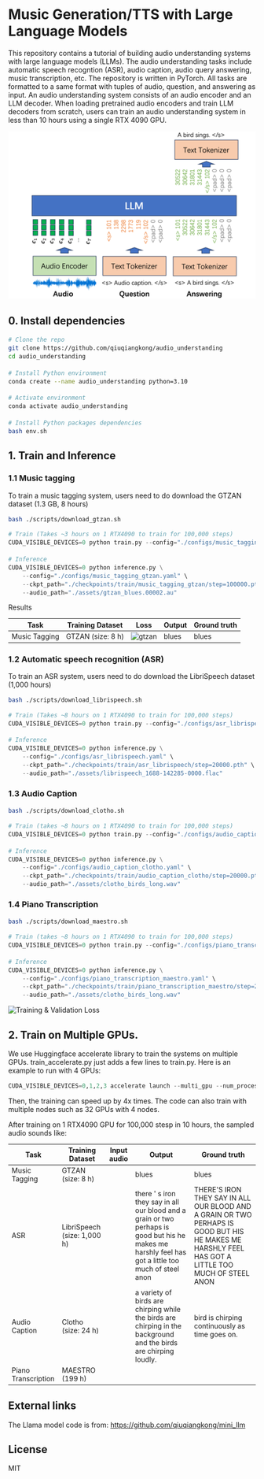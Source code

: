 # Music Generation/TTS with Large Language Models

This repository contains a tutorial of building audio understanding systems with large language models (LLMs). The audio understanding tasks include automatic speech recogntion (ASR), audio caption, audio query answering, music transcription, etc. The repository is written in PyTorch. All tasks are formatted to a same format with tuples of audio, question, and answering as input. An audio understanding system consists of an audio encoder and an LLM decoder. When loading pretrained audio encoders and train LLM decoders from scratch, users can train an audio understanding system in less than 10 hours using a single RTX 4090 GPU.

<img src="./assets/figs/framework.png" width="600">

## 0. Install dependencies

```bash
# Clone the repo
git clone https://github.com/qiuqiangkong/audio_understanding
cd audio_understanding

# Install Python environment
conda create --name audio_understanding python=3.10

# Activate environment
conda activate audio_understanding

# Install Python packages dependencies
bash env.sh
```

## 1. Train and Inference

### 1.1 Music tagging

To train a music tagging system, users need to do download the GTZAN dataset (1.3 GB, 8 hours)

```bash
bash ./scripts/download_gtzan.sh
```

```python
# Train (Takes ~3 hours on 1 RTX4090 to train for 100,000 steps)
CUDA_VISIBLE_DEVICES=0 python train.py --config="./configs/music_tagging_gtzan.yaml"

# Inference
CUDA_VISIBLE_DEVICES=0 python inference.py \
	--config="./configs/music_tagging_gtzan.yaml" \
	--ckpt_path="./checkpoints/train/music_tagging_gtzan/step=100000.pth" \
	--audio_path="./assets/gtzan_blues.00002.au"
```

Results

| Task                | Training Dataset            | Loss                                                              | Output                                                                                                                                               | Ground truth                                                                                                                                       |
|---------------------|-----------------------------|-------------------------------------------------------------------------|------------------------------------------------------------------------------------------------------------------------------------------------------| ---------------------------------------------------------------------------------------------------------------------------------------------------|
| Music Tagging       | GTZAN (size: 8 h)           | ![gtzan](https://github.com/user-attachments/assets/2966581f-c53b-4ab6-982d-1617531baeca)                  | blues                                                                                                                                                | blues                                                                                                                                              |

### 1.2 Automatic speech recognition (ASR)

To train an ASR system, users need to do download the LibriSpeech dataset (1,000 hours)

```bash
bash ./scripts/download_librispeech.sh
```

```python
# Train (Takes ~8 hours on 1 RTX4090 to train for 100,000 steps)
CUDA_VISIBLE_DEVICES=0 python train.py --config="./configs/asr_librispeech.yaml"

# Inference
CUDA_VISIBLE_DEVICES=0 python inference.py \
	--config="./configs/asr_librispeech.yaml" \
	--ckpt_path="./checkpoints/train/asr_librispeech/step=20000.pth" \
	--audio_path="./assets/librispeech_1688-142285-0000.flac"
```

### 1.3 Audio Caption
```bash
bash ./scripts/download_clotho.sh
```

```python
# Train (takes ~8 hours on 1 RTX4090 to train for 100,000 steps)
CUDA_VISIBLE_DEVICES=0 python train.py --config="./configs/audio_caption_clotho.yaml"

# Inference
CUDA_VISIBLE_DEVICES=0 python inference.py \
	--config="./configs/audio_caption_clotho.yaml" \
	--ckpt_path="./checkpoints/train/audio_caption_clotho/step=20000.pth" \
	--audio_path="./assets/clotho_birds_long.wav"
```

### 1.4 Piano Transcription
```bash
bash ./scripts/download_maestro.sh
```

```python
# Train (takes ~8 hours on 1 RTX4090 to train for 100,000 steps)
CUDA_VISIBLE_DEVICES=0 python train.py --config="./configs/piano_transcription_maestro.yaml"

# Inference
CUDA_VISIBLE_DEVICES=0 python inference.py \
	--config="./configs/piano_transcription_maestro.yaml" \
	--ckpt_path="./checkpoints/train/piano_transcription_maestro/step=20000.pth" \
	--audio_path="./assets/clotho_birds_long.wav"
```

![Training & Validation Loss](assets/result_loss.png)

## 2. Train on Multiple GPUs.

We use Huggingface accelerate library to train the systems on multiple GPUs. train_accelerate.py just adds a few lines to train.py. Here is an example to run with 4 GPUs:

```python
CUDA_VISIBLE_DEVICES=0,1,2,3 accelerate launch --multi_gpu --num_processes 4 train_accelerate.py --config="./configs/asr_librispeech.yaml"
```

Then, the training can speed up by 4x times. The code can also train with multiple nodes such as 32 GPUs with 4 nodes.

After training on 1 RTX4090 GPU for 100,000 stesp in 10 hours, the sampled audio sounds like:


| Task                | Training Dataset            | Input audio                                                              | Output                                                                                                                                               | Ground truth                                                                                                                                       |
|---------------------|-----------------------------|--------------------------------------------------------------------------|------------------------------------------------------------------------------------------------------------------------------------------------------| ---------------------------------------------------------------------------------------------------------------------------------------------------|
| Music Tagging       | GTZAN (size: 8 h)           |                                                                          | blues                                                                                                                                                | blues                                                                                                                                              |
| ASR                 | LibriSpeech (size: 1,000 h) |                                                                          | there ' s iron they say in all our blood and a grain or two perhaps is good but his he makes me harshly feel has got a little too much of steel anon | THERE'S IRON THEY SAY IN ALL OUR BLOOD AND A GRAIN OR TWO PERHAPS IS GOOD BUT HIS HE MAKES ME HARSHLY FEEL HAS GOT A LITTLE TOO MUCH OF STEEL ANON |
| Audio Caption       | Clotho (size: 24 h)         |                                                                          | a variety of birds are chirping while the birds are chirping in the background and the birds are chirping loudly.                                    | bird is chirping continuously as time goes on.                                                                                                     |
| Piano Transcription | MAESTRO (199 h)             |                                                                          | 


























## External links

The Llama model code is from: https://github.com/qiuqiangkong/mini_llm

## License

MIT
